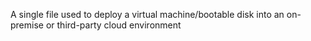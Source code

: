 A single file used to deploy a virtual machine/bootable disk into an on-premise or third-party cloud environment